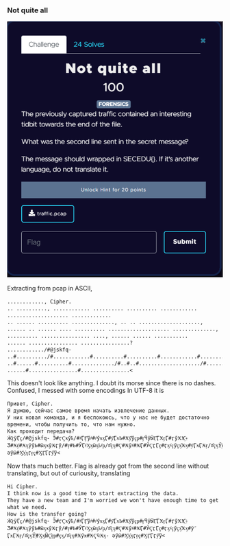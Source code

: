 ### Not quite all
![Question](https://github.com/alexbravo17/SecEduCTF2024Writeup/blob/main/Week1/images/notquiteallq.png)

Extracting from pcap in ASCII, 
```
............, Cipher.
.. .........., ............ .......... .......... ............ .................... .............
.. ...... .......... .............., .. .. ...................., ...... .. ...... .... .......... .................... .............., .......... ................ ...., ...... ...... ...........
...... ................ ................?
............/#@jskfq-	..#........../#............#..........#..........#............#....................#............-	..#......#..........#............../#..#..#..................../#......#..#......#....#..........#....................#............../#..........#................#..../#......#......#..........-	......#................#................<	
```

This doesn't look like anything. I doubt its morse since there is no dashes. Confused, I messed with some encodings
In UTF-8 it is
```
Привет, Cipher.
Я думаю, сейчас самое время начать извлечение данных.
У них новая команда, и я беспокоюсь, что у нас не будет достаточно времени, чтобы получить то, что нам нужно.
Как проходит передача?
Ӝ҃ӻӱӶҁ/#@jskfq-	Ӭ#ӷҀӿӳҍ/#҂ӶӺ҄ӳ҂#҂ӳӿӽӶ#ӱ҃ӶӿҌ#Ӿӳ҄ӳҁҏ#ӻӴӱӸӶ҄ӶӾӻӶ#ӷӳӾӾ҈҆-	Ӡ#Ӿӻ҆#ӾӽӱӳҌ#ӹӽӿӳӾӷӳ/#ӻ#Ҍ#ӲӶ҂Ӽӽӹӽҍ҂ҏ/#҄ҁӽ#Ҁ#Ӿӳ҂#ӾӶ#ӲҀӷӶҁ#ӷӽ҂ҁӳҁӽ҄Ӿӽ#ӱ҃ӶӿӶӾӻ/#҄ҁӽӲ҈#ӼӽӸҀ҄ӻҁҏ#ҁӽ/#҄ҁӽ#Ӿӳӿ#ӾҀӵӾӽ-	әӳӹ#Ӽ҃ӽ҆ӽӷӻҁ#ӼӶ҃Ӷӷӳ҄ӳ<	
```

Now thats much better. Flag is already got from the second line without translating, but out of curiousity, translating
```
Hi Cipher.
I think now is a good time to start extracting the data.
They have a new team and I'm worried we won't have enough time to get what we need.
How is the transfer going?
Ӝ҃ӻӱӶҁ/#@jskfq- Ӭ#ӷҀӿӳҍ/#҂ӶӺ҄ӳ҂#҂ӳӿӽӶ#ӱ҃ӶӿҌ#Ӿӳ҄ӳҁҏ#ӻӴӱӸӶ҄ӶӾӻӶ#ӷӳӾӾ҈҆- Ӡ#Ӿӻ҆#ӾӽӱӳҌ#ӹӽӿӳӾӷӳ/#ӻ#Ҍ#ӲӶ҂Ӽӽӹӽҍ҂ҏ/#҄ҁӽ#Ҁ#Ӿӳ҂#ӾӶ#ӲҀӷӶҁ#ӷӽ҂ҁӳҁӽ҄Ӿӽ#ӱ ҃ӶӿӶӾӻ/#҄ҁӽӲ҈#ӼӽӸҀ҄ӻҏ#ҁӽ/#҄ҁӽ#Ӿӳӿ#ӾҀӵӾӽ- әӳӹ#Ӽ҃ӽ҆ӽӷӻҁ#ӼӶ҃Ӷӷӳ҄ӳ<
```